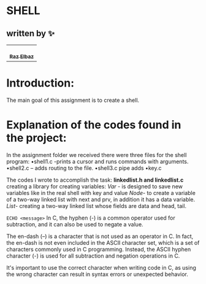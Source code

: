 # SHELL
## written by ✨

<!-- ALL-CONTRIBUTORS-LIST:START - Do not remove or modify this section -->
<!-- prettier-ignore-start -->
<!-- markdownlint-disable -->
<table>
  <tr>
    <td align="center"><a href="https://github.com/RazElbaz"><br /><sub><b>Raz Elbaz</b></sub></a><br /> </td>
  </tr>
</table>

</table>

# Introduction:
The main goal of this assignment is to create a shell.

# Explanation of the codes found in the project:

In the assignment folder we received there were three files for the shell program:
•shell1.c -prints a cursor and runs commands with arguments.
•shell2.c – adds routing to the file.
•shell3.c pipe adds 
•key.c

The codes I wrote to accomplish the task:
**linkedlist.h and linkedlist.c** 
creating a library for creating variables:
*Var* - is designed to save new variables like in the real shell with key and value
*Node*- to create a variable of a two-way linked list with next and prv, in addition it has a data variable.
*List*- creating a two-way linked list whose fields are data and head, tail.


```ECHO <message>```
In C, the hyphen (-) is a common operator used for subtraction, and it can also be used to negate a value.

The en-dash (–) is a character that is not used as an operator in C. In fact, the en-dash is not even included in the ASCII character set, which is a set of characters commonly used in C programming. Instead, the ASCII hyphen character (-) is used for all subtraction and negation operations in C.

It's important to use the correct character when writing code in C, as using the wrong character can result in syntax errors or unexpected behavior.
